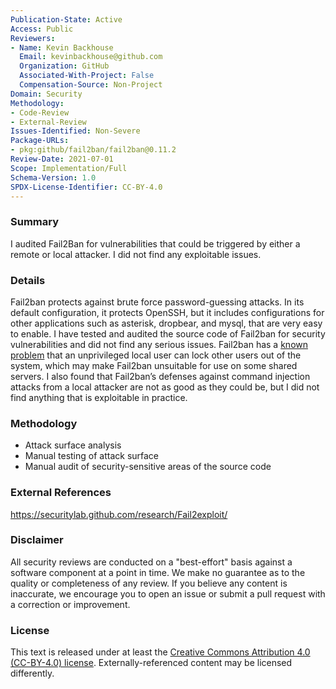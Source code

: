 ```yaml
---
Publication-State: Active
Access: Public
Reviewers:
- Name: Kevin Backhouse
  Email: kevinbackhouse@github.com
  Organization: GitHub
  Associated-With-Project: False
  Compensation-Source: Non-Project
Domain: Security
Methodology:
- Code-Review
- External-Review
Issues-Identified: Non-Severe
Package-URLs:
- pkg:github/fail2ban/fail2ban@0.11.2
Review-Date: 2021-07-01
Scope: Implementation/Full
Schema-Version: 1.0
SPDX-License-Identifier: CC-BY-4.0
---
```


### Summary

I audited Fail2Ban for vulnerabilities that could be triggered by either a remote or local attacker. I did not find any exploitable issues.

### Details

Fail2ban protects against brute force password-guessing attacks. In its default configuration, it protects OpenSSH, but it includes configurations for other applications such as asterisk, dropbear, and mysql, that are very easy to enable. I have tested and audited the source code of Fail2ban for security vulnerabilities and did not find any serious issues. Fail2ban has a [known problem](https://www.fail2ban.org/wiki/index.php/MANUAL_0_8#Possibility_of_DOS_attack_by_a_local_user) that an unprivileged local user can lock other users out of the system, which may make Fail2ban unsuitable for use on some shared servers. I also found that Fail2ban’s defenses against command injection attacks from a local attacker are not as good as they could be, but I did not find anything that is exploitable in practice.

### Methodology

* Attack surface analysis
* Manual testing of attack surface
* Manual audit of security-sensitive areas of the source code

### External References

https://securitylab.github.com/research/Fail2exploit/

### Disclaimer

All security reviews are conducted on a "best-effort" basis against a software
component at a point in time. We make no guarantee as to the quality or completeness
of any review. If you believe any content is inaccurate, we encourage you to open
an issue or submit a pull request with a correction or improvement.

### License

This text is released under at least the
[Creative Commons Attribution 4.0 (CC-BY-4.0) license](https://creativecommons.org/licenses/by/4.0/legalcode.txt).
Externally-referenced content may be licensed differently.
